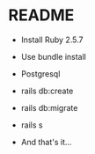 # README

* Install Ruby 2.5.7

* Use bundle install

* Postgresql 

* rails db:create

* rails db:migrate

* rails s

* And that's it...


